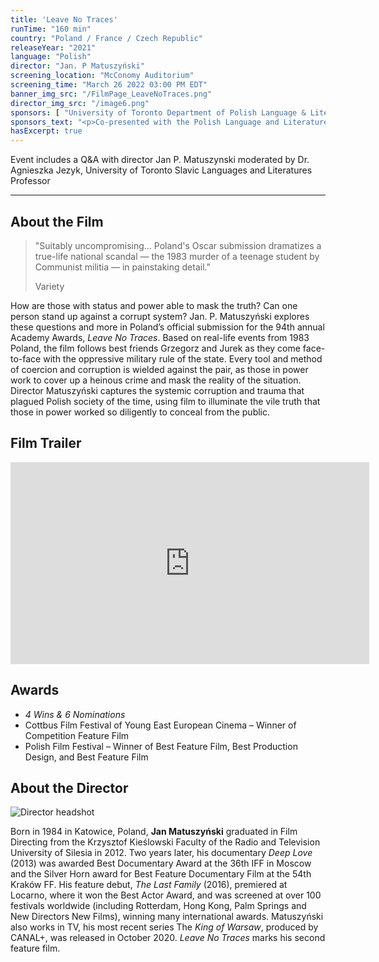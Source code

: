 ```yaml
---
title: 'Leave No Traces'
runTime: "160 min"
country: "Poland / France / Czech Republic"
releaseYear: "2021"
language: "Polish"
director: "Jan. P Matuszyński"
screening_location: "McConomy Auditorium"
screening_time: "March 26 2022 03:00 PM EDT"
banner_img_src: "/FilmPage_LeaveNoTraces.png"
director_img_src: "/image6.png"
sponsors: [ "University of Toronto Department of Polish Language & Literature", "Polish Cultural Institute in New York", "Polish Falcons of America", "Consulate General of the Republic of Poland in New York", "CMU Department of History", "Pitt Slavic Languages and Literatures", "Pitt Center for Russian, East European & Eurasian Studies" ]
sponsors_text: "<p>Co-presented with the Polish Language and Literature Program at the University of Toronto</p><p>Co-sponsored  by the Polish Cultural Institute in New York, Polish Falcons of America, the Consulate General of the Republic of Poland in New York, CMU’s Department of History, and Pitt’s Department of Slavic Languages and Literatures, Center for Russian, East European & Eurasian Studies</p><p>Supported by the Polish Cultural Council in Pittsburgh</p>"
hasExcerpt: true
---
```


Event includes a Q&A with director Jan P. Matuszynski moderated by Dr. Agnieszka Jezyk, University of Toronto Slavic Languages and Literatures Professor

---

<section>

## About the Film

<blockquote class="blockquote">
  <p class="mb-0">"Suitably uncompromising… Poland's Oscar submission dramatizes a true-life national scandal — the 1983 murder of a teenage student by Communist militia — in painstaking detail."</p>
  <p class="blockquote-footer">Variety</p>
</blockquote>

How are those with status and power able to mask the truth? Can one person stand up against a corrupt system? Jan. P. Matuszyński explores these questions and more in Poland’s official submission for the 94th annual Academy Awards, *Leave No Traces*. Based on real-life events from 1983 Poland, the film follows best friends Grzegorz and Jurek as they come face-to-face with the oppressive military rule of the state. Every tool and method of coercion and corruption is wielded against the pair, as those in power work to cover up a heinous crime and mask the reality of the situation. Director Matuszyński captures the systemic corruption and trauma that plagued Polish society of the time, using film to illuminate the vile truth that those in power worked so diligently to conceal from the public. 

</section>

<section>

## Film Trailer

<div class="trailer-container">
    <iframe width="574" height="323" src="https://www.youtube.com/embed/qIM9FZxZ5qk" title="YouTube video player" frameborder="0" allow="accelerometer; autoplay; clipboard-write; encrypted-media; gyroscope; picture-in-picture" allowfullscreen></iframe>
</div>

</section>

<section>

## Awards

- *4 Wins & 6 Nominations*
- Cottbus Film Festival of Young East European Cinema – Winner of Competition Feature Film
- Polish Film Festival – Winner of Best Feature Film, Best Production Design, and Best Feature Film



</section>

<section>

## About the Director

![Director headshot]($basePublicPath$/assets/films/director_headshots/image6.png)

Born in 1984 in Katowice, Poland, **Jan Matuszyński** graduated in Film Directing from the Krzysztof Kieślowski Faculty of the Radio and Television University of Silesia in 2012. Two years later, his documentary *Deep Love* (2013) was awarded Best Documentary Award at the 36th IFF in Moscow and the Silver Horn award for Best Feature Documentary Film at the 54th Kraków FF. His feature debut, *The Last Family* (2016), premiered at Locarno, where it won the Best Actor Award, and was screened at over 100 festivals worldwide (including Rotterdam, Hong Kong, Palm Springs and New Directors New Films), winning many international awards. Matuszyński also works in TV, his most recent series The *King of Warsaw*, produced by CANAL+, was released in October 2020. *Leave No Traces* marks his second feature film.



</section>
